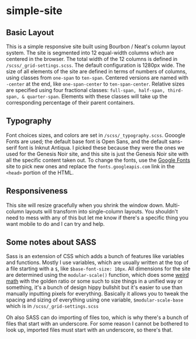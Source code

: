 # simple-site

## Basic Layout
This is a simple responsive site built using Bourbon / Neat's column layout system. The site is segmented into 12 equal-width columns which are centered in the browser. The total width of the 12 columns is defined in `/scss/_grid-settings.scss`. The default configuration is 1280px wide. The size of all elements of the site are defined in terms of numbers of columns, using classes from `one-span` to `ten-span`. Centered versions are named with `-center` at the end, like `one-span-center` to `ten-span-center`. Relative sizes are specified using four fractional classes: `full-span, half-span, third-span, & quarter-span`. Elements with these classes will take up the corresponding percentage of their parent containers.  

## Typography
Font choices sizes, and colors are set in `/scss/_typography.scss`. Gooogle Fonts are used; the default base font is Open Sans, and the default sans-serif font is Inknut Antiqua. I picked these because they were the ones we used for the Genesis Noir site, and this site is just the Genesis Noir site with all the specific content taken out. To change the fonts, use the [Google Fonts](https://fonts.google.com/) site to pick new ones and replace the `fonts.googleapis.com` link in the `<head>` portion of the HTML.

## Responsiveness
This site will resize gracefully when you shrink the window down. Multi-column layouts will transform into single-column layouts. You shouldn't need to mess with any of this but let me know if there's a specific thing you want mobile to do and I can try and help.

## Some notes about SASS
Sass is an extension of CSS which adds a bunch of features like variables and functions. Mostly I use variables, which are usually written at the top of a file starting with a `$`, like `$base-font-size: 10px`. All dimensions for the site are determined using the `modular-scale()` function, which does some [weird math](https://blog.envylabs.com/responsive-typographic-scales-in-css-b9f60431d1c4) with the golden ratio or some such to size things in a unified way or something, it's a bunch of design hippy bullshit but it's easier to use than manually inputting pixels for everything. Basically it allows you to tweak the spacing and sizing of everything using one variable, `$modular-scale-base` which is in `/scss/_grid-settings.scss`

Oh also SASS can do importing of files too, which is why there's a bunch of files that start with an underscore. For some reason I cannot be bothered to look up, imported files must start with an underscore, so there's that.
